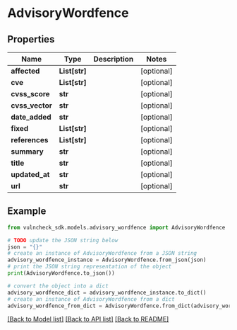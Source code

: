 # AdvisoryWordfence


## Properties

Name | Type | Description | Notes
------------ | ------------- | ------------- | -------------
**affected** | **List[str]** |  | [optional] 
**cve** | **List[str]** |  | [optional] 
**cvss_score** | **str** |  | [optional] 
**cvss_vector** | **str** |  | [optional] 
**date_added** | **str** |  | [optional] 
**fixed** | **List[str]** |  | [optional] 
**references** | **List[str]** |  | [optional] 
**summary** | **str** |  | [optional] 
**title** | **str** |  | [optional] 
**updated_at** | **str** |  | [optional] 
**url** | **str** |  | [optional] 

## Example

```python
from vulncheck_sdk.models.advisory_wordfence import AdvisoryWordfence

# TODO update the JSON string below
json = "{}"
# create an instance of AdvisoryWordfence from a JSON string
advisory_wordfence_instance = AdvisoryWordfence.from_json(json)
# print the JSON string representation of the object
print(AdvisoryWordfence.to_json())

# convert the object into a dict
advisory_wordfence_dict = advisory_wordfence_instance.to_dict()
# create an instance of AdvisoryWordfence from a dict
advisory_wordfence_from_dict = AdvisoryWordfence.from_dict(advisory_wordfence_dict)
```
[[Back to Model list]](../README.md#documentation-for-models) [[Back to API list]](../README.md#documentation-for-api-endpoints) [[Back to README]](../README.md)


